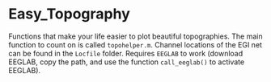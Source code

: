 # Easy_Topography
Functions that make your life easier to plot beautiful topographies. The main function to count on is called `topohelper.m`. Channel locations of the EGI net can be found in the `Locfile` folder. Requires `EEGLAB` to work (download EEGLAB, copy the path, and use the function `call_eeglab()` to activate EEGLAB).
